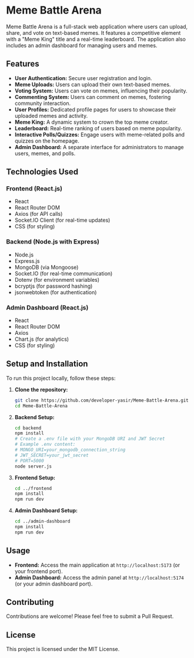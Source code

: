 # Meme Battle Arena

Meme Battle Arena is a full-stack web application where users can upload, share, and vote on text-based memes. It features a competitive element with a "Meme King" title and a real-time leaderboard. The application also includes an admin dashboard for managing users and memes.

## Features

-   **User Authentication:** Secure user registration and login.
-   **Meme Uploads:** Users can upload their own text-based memes.
-   **Voting System:** Users can vote on memes, influencing their popularity.
-   **Commenting System:** Users can comment on memes, fostering community interaction.
-   **User Profiles:** Dedicated profile pages for users to showcase their uploaded memes and activity.
-   **Meme King:** A dynamic system to crown the top meme creator.
-   **Leaderboard:** Real-time ranking of users based on meme popularity.
-   **Interactive Polls/Quizzes:** Engage users with meme-related polls and quizzes on the homepage.
-   **Admin Dashboard:** A separate interface for administrators to manage users, memes, and polls.

## Technologies Used

### Frontend (React.js)
-   React
-   React Router DOM
-   Axios (for API calls)
-   Socket.IO Client (for real-time updates)
-   CSS (for styling)

### Backend (Node.js with Express)
-   Node.js
-   Express.js
-   MongoDB (via Mongoose)
-   Socket.IO (for real-time communication)
-   Dotenv (for environment variables)
-   bcryptjs (for password hashing)
-   jsonwebtoken (for authentication)

### Admin Dashboard (React.js)
-   React
-   React Router DOM
-   Axios
-   Chart.js (for analytics)
-   CSS (for styling)

## Setup and Installation

To run this project locally, follow these steps:

1.  **Clone the repository:**
    ```bash
    git clone https://github.com/developer-yasir/Meme-Battle-Arena.git
    cd Meme-Battle-Arena
    ```

2.  **Backend Setup:**
    ```bash
    cd backend
    npm install
    # Create a .env file with your MongoDB URI and JWT Secret
    # Example .env content:
    # MONGO_URI=your_mongodb_connection_string
    # JWT_SECRET=your_jwt_secret
    # PORT=5000
    node server.js
    ```

3.  **Frontend Setup:**
    ```bash
    cd ../frontend
    npm install
    npm run dev
    ```

4.  **Admin Dashboard Setup:**
    ```bash
    cd ../admin-dashboard
    npm install
    npm run dev
    ```

## Usage

-   **Frontend:** Access the main application at `http://localhost:5173` (or your frontend port).
-   **Admin Dashboard:** Access the admin panel at `http://localhost:5174` (or your admin dashboard port).

## Contributing

Contributions are welcome! Please feel free to submit a Pull Request.

## License

This project is licensed under the MIT License.